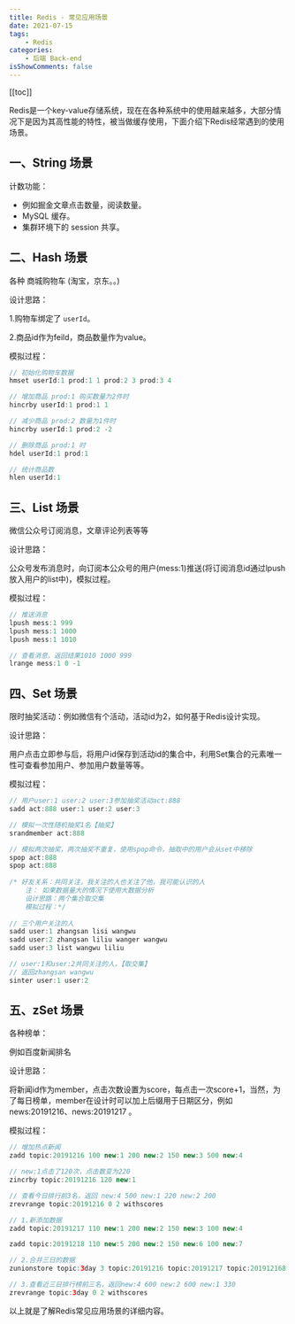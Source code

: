 ```yaml
---
title: Redis - 常见应用场景
date: 2021-07-15
tags:
    - Redis
categories:
    - 后端 Back-end
isShowComments: false
---
```


<Boxx/>

[[toc]]

Redis是一个key-value存储系统，现在在各种系统中的使用越来越多，大部分情况下是因为其高性能的特性，被当做缓存使用，下面介绍下Redis经常遇到的使用场景。

## 一、String 场景

计数功能：

- 例如掘金文章点击数量，阅读数量。
- MySQL 缓存。
- 集群环境下的 session 共享。

## 二、Hash 场景

各种 商城购物车 (淘宝，京东。。)

设计思路：

1.购物车绑定了 `userId`。

2.商品id作为feild，商品数量作为value。

模拟过程：

```java
// 初始化购物车数据
hmset userId:1 prod:1 1 prod:2 3 prod:3 4

// 增加商品 prod:1 购买数量为2件时
hincrby userId:1 prod:1 1

// 减少商品 prod:2 数量为1件时
hincrby userId:1 prod:2 -2

// 删除商品 prod:1 时
hdel userId:1 prod:1

// 统计商品数
hlen userId:1
```

## 三、List 场景

微信公众号订阅消息，文章评论列表等等

设计思路：

公众号发布消息时，向订阅本公众号的用户(mess:1)推送(将订阅消息id通过lpush放入用户的list中)，模拟过程。

模拟过程：

```java
// 推送消息
lpush mess:1 999
lpush mess:1 1000
lpush mess:1 1010

// 查看消息，返回结果1010 1000 999
lrange mess:1 0 -1
```

## 四、Set 场景

限时抽奖活动：例如微信有个活动，活动id为2，如何基于Redis设计实现。

设计思路：

用户点击立即参与后，将用户id保存到活动id的集合中，利用Set集合的元素唯一性可查看参加用户、参加用户数量等等。

模拟过程：

```java
// 用户user:1 user:2 user:3参加抽奖活动act:888
sadd act:888 user:1 user:2 user:3

// 模拟一次性随机抽奖1名【抽奖】
srandmember act:888

// 模拟两次抽奖，两次抽奖不重复，使用spop命令，抽取中的用户会从set中移除
spop act:888
spop act:888
    
/* 好友关系：共同关注，我关注的人也关注了他，我可能认识的人
    注： 如果数据量大的情况下使用大数据分析
    设计思路：两个集合取交集
    模拟过程：*/
    
// 三个用户关注的人
sadd user:1 zhangsan lisi wangwu
sadd user:2 zhangsan liliu wanger wangwu
sadd user:3 list wangwu liliu

// user:1和user:2共同关注的人，【取交集】
// 返回zhangsan wangwu
sinter user:1 user:2
```

## 五、zSet 场景

各种榜单：

例如百度新闻排名

设计思路：

将新闻id作为member，点击次数设置为score，每点击一次score+1，当然，为了每日榜单，member在设计时可以加上后缀用于日期区分，例如news:20191216、news:20191217 。

模拟过程：

```java
// 增加热点新闻
zadd topic:20191216 100 new:1 200 new:2 150 new:3 500 new:4

// new:1点击了120次，点击数变为220
zincrby topic:20191216 120 new:1

// 查看今日排行前3名，返回 new:4 500 new:1 220 new:2 200
zrevrange topic:20191216 0 2 withscores

// 1.新添加数据
zadd topic:20191217 110 new:1 200 new:2 150 new:3 100 new:4

zadd topic:20191218 110 new:5 200 new:2 150 new:6 100 new:7

// 2.合并三日的数据
zunionstore topic:3day 3 topic:20191216 topic:20191217 topic:201912168

// 3.查看近三日排行榜前三名，返回new:4 600 new:2 600 new:1 330
zrevrange topic:3day 0 2 withscores
```

以上就是了解Redis常见应用场景的详细内容。

<Reward/>

